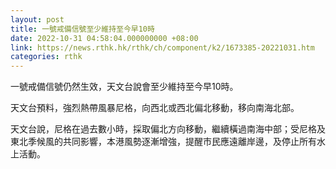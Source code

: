 ```yaml
---
layout: post
title: 一號戒備信號至少維持至今早10時
date: 2022-10-31 04:58:04.000000000 +08:00
link: https://news.rthk.hk/rthk/ch/component/k2/1673385-20221031.htm
categories: rthk
---
```


一號戒備信號仍然生效，天文台說會至少維持至今早10時。
 
天文台預料，強烈熱帶風暴尼格，向西北或西北偏北移動，移向南海北部。

天文台說，尼格在過去數小時，採取偏北方向移動，繼續橫過南海中部；受尼格及東北季候風的共同影響，本港風勢逐漸增強，提醒市民應遠離岸邊，及停止所有水上活動。
